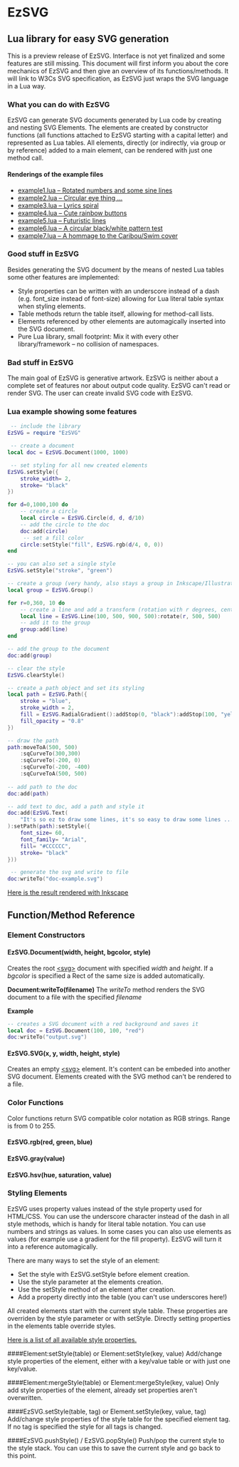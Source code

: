 EzSVG
=====

Lua library for easy SVG generation
-----------------------------------

This is a preview release of EzSVG. Interface is not yet finalized and some features are still missing. This document will first inform you about the core mechanics of EzSVG and then give an overview of its functions/methods. It will link to W3Cs SVG specification, as EzSVG just wraps the SVG language in a Lua way.

### What you can do with EzSVG

EzSVG can generate SVG documents generated by Lua code by creating and nesting SVG Elements. The elements are created by constructor functions (all functions attached to EzSVG starting with a capital letter) and represented as Lua tables. All elements, directly (or indirectly, via group or by reference) added to a main element, can be rendered with just one method call.

#### Renderings of the example files

* [example1.lua – Rotated numbers and some sine lines](http://www.cappel-nord.de/ezsvg-examples/example1.png)
* [example2.lua – Circular eye thing ...](http://www.cappel-nord.de/ezsvg-examples/example2.png)
* [example3.lua – Lyrics spiral](http://www.cappel-nord.de/ezsvg-examples/example3.png)
* [example4.lua – Cute rainbow buttons](http://www.cappel-nord.de/ezsvg-examples/example4.png)
* [example5.lua – Futuristic lines](http://www.cappel-nord.de/ezsvg-examples/example5.png)
* [example6.lua – A circular black/white pattern test](http://www.cappel-nord.de/ezsvg-examples/example6.png)
* [example7.lua – A hommage to the Caribou/Swim cover](http://www.cappel-nord.de/ezsvg-examples/example7.png)

### Good stuff in EzSVG

Besides generating the SVG document by the means of nested Lua tables some other features are implemented:

* Style properties can be written with an underscore instead of a dash (e.g. font_size instead of font-size) allowing for Lua literal table syntax when styling elements.
* Table methods return the table itself, allowing for method-call lists.
* Elements referenced by other elements are automagically inserted into the SVG document.
* Pure Lua library, small footprint: Mix it with every other library/framework – no collision of namespaces.

### Bad stuff in EzSVG

The main goal of EzSVG is generative artwork. EzSVG is neither about a complete set of features nor about output code quality. EzSVG can't read or render SVG. The user can create invalid SVG code with EzSVG.

### Lua example showing some features

```lua
 -- include the library
EzSVG = require "EzSVG"

 -- create a document
local doc = EzSVG.Document(1000, 1000)

 -- set styling for all new created elements
EzSVG.setStyle({
    stroke_width= 2,
    stroke= "black"
})

for d=0,1000,100 do
    -- create a circle
    local circle = EzSVG.Circle(d, d, d/10)
    -- add the circle to the doc
    doc:add(circle)
     -- set a fill color
    circle:setStyle("fill", EzSVG.rgb(d/4, 0, 0))
end

-- you can also set a single style
EzSVG.setStyle("stroke", "green")

-- create a group (very handy, also stays a group in Inkscape/Illustrator)
local group = EzSVG.Group()

for r=0,360, 10 do
    -- create a line and add a transform (rotation with r degrees, centered on 500/500)
    local line = EzSVG.Line(100, 500, 900, 500):rotate(r, 500, 500)
    -- add it to the group
    group:add(line)     
end

-- add the group to the document
doc:add(group)

-- clear the style
EzSVG.clearStyle()

-- create a path object and set its styling
local path = EzSVG.Path({
    stroke = "blue",
    stroke_width = 2,
    fill = EzSVG.RadialGradient():addStop(0, "black"):addStop(100, "yellow"),
    fill_opacity = "0.8"
})

-- draw the path
path:moveToA(500, 500)
    :sqCurveTo(300,300)
    :sqCurveTo(-200, 0)
    :sqCurveTo(-200, -400)
    :sqCurveToA(500, 500)
    
-- add path to the doc
doc:add(path)

-- add text to doc, add a path and style it
doc:add(EzSVG.Text(
    "It's so ez to draw some lines, it's so easy to draw some lines ..."
):setPath(path):setStyle({
    font_size= 60,
    font_family= "Arial",
    fill= "#CCCCCC",
    stroke= "black"
}))

 -- generate the svg and write to file
doc:writeTo("doc-example.svg")
```

[Here is the result rendered with Inkscape](http://www.cappel-nord.de/ezsvg-examples/doc-example.png)

Function/Method Reference
-------------------------

### Element Constructors
#### EzSVG.Document(width, height, bgcolor, style)
Creates the root [&lt;svg&gt;](http://www.w3.org/TR/SVG/struct.html#SVGElement) document with specified *width* and *height*. If a *bgcolor* is specified a Rect of the same size is added automatically.

**Document:writeTo(filename)**
The *writeTo* method renders the SVG document to a file with the specified *filename*

**Example**
```lua
-- creates a SVG document with a red background and saves it
local doc = EzSVG.Document(100, 100, "red")
doc:writeTo("output.svg")
```

#### EzSVG.SVG(x, y, width, height, style)
Creates an empty [&lt;svg&gt;](http://www.w3.org/TR/SVG/struct.html#SVGElement) element. It's content can be embeded into another SVG document. Elements created with the SVG method can't be rendered to a file.

### Color Functions
Color functions return SVG compatible color notation as RGB strings. Range is from 0 to 255. 
#### EzSVG.rgb(red, green, blue)
#### EzSVG.gray(value)
#### EzSVG.hsv(hue, saturation, value)

### Styling Elements
EzSVG uses property values instead of the style property used for HTML/CSS. You can use the underscore character instead of the dash in all style methods, which is handy for literal table notation. You can use numbers and strings as values. In some cases you can also use elements as values (for example use a gradient for the fill property). EzSVG will turn it into a reference automagically.

There are many ways to set the style of an element:

* Set the style with EzSVG.setStyle before element creation.
* Use the style parameter at the elements creation.
* Use the setStyle method of an element after creation.
* Add a property directly into the table (you can't use underscores here!)

All created elements start with the current style table. These properties are overriden by the style parameter or with setStyle. Directly setting properties in the elements table override styles.

[Here is a list of all available style properties.](http://www.w3.org/TR/SVG/styling.html#SVGStylingProperties)

####Element:setStyle(table) or Element:setStyle(key, value)
Add/change style properties of the element, either with a key/value table or with just one key/value.

####Element:mergeStyle(table) or Element:mergeStyle(key, value)
Only add style properties of the element, already set properties aren't overwritten.

####EzSVG.setStyle(table, tag) or Element.setStyle(key, value, tag)
Add/change style properties of the style table for the specified element tag. If no tag is specified the style for all tags is changed.

####EzSVG.pushStyle() / EzSVG.popStyle()
Push/pop the current style to the style stack. You can use this to save the current style and go back to this point.